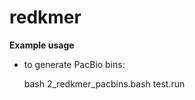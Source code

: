 # redkmer




**Example usage**

- to generate PacBio bins:

    bash 2_redkmer_pacbins.bash test.run 
